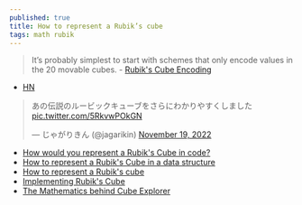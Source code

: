 ```yaml
---
published: true
title: How to represent a Rubik’s cube
tags: math rubik
---
```

>  It’s probably simplest to start with schemes that only encode values in the 20 movable cubes. - [Rubik's Cube Encoding](https://drivel.mdashx.com/notes/rubiks-cube-encoding/)

- [HN](https://news.ycombinator.com/item?id=33716796)

<blockquote class="twitter-tweet"><p lang="ja" dir="ltr">あの伝説のルービックキューブをさらにわかりやすくしました <a href="https://t.co/5RkvwPOkGN">pic.twitter.com/5RkvwPOkGN</a></p>&mdash; じゃがりきん (@jagarikin) <a href="https://twitter.com/jagarikin/status/1593771091738374144?ref_src=twsrc%5Etfw">November 19, 2022</a></blockquote> <script async src="https://platform.twitter.com/widgets.js" charset="utf-8"></script> 

- [How would you represent a Rubik's Cube in code?](https://stackoverflow.com/questions/500221/how-would-you-represent-a-rubiks-cube-in-code?rq=1)
- [How to represent a Rubik's Cube in a data structure](https://softwareengineering.stackexchange.com/questions/142760/how-to-represent-a-rubiks-cube-in-a-data-structure)
- [How to represent a Rubik's cube](https://stackoverflow.com/questions/9762162/how-to-represent-a-rubiks-cube)
- [Implementing Rubik's Cube](http://www.chilton.com/~jimw/rubik.html)
- [The Mathematics behind Cube Explorer](http://kociemba.org/cube.htm)
